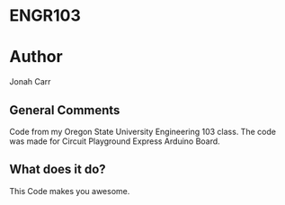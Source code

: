 # ENGR103

# Author
Jonah Carr

## General Comments
Code from my Oregon State University Engineering 103 class. The code was made for Circuit Playground Express Arduino Board.

## What does it do?
This Code makes you awesome.
